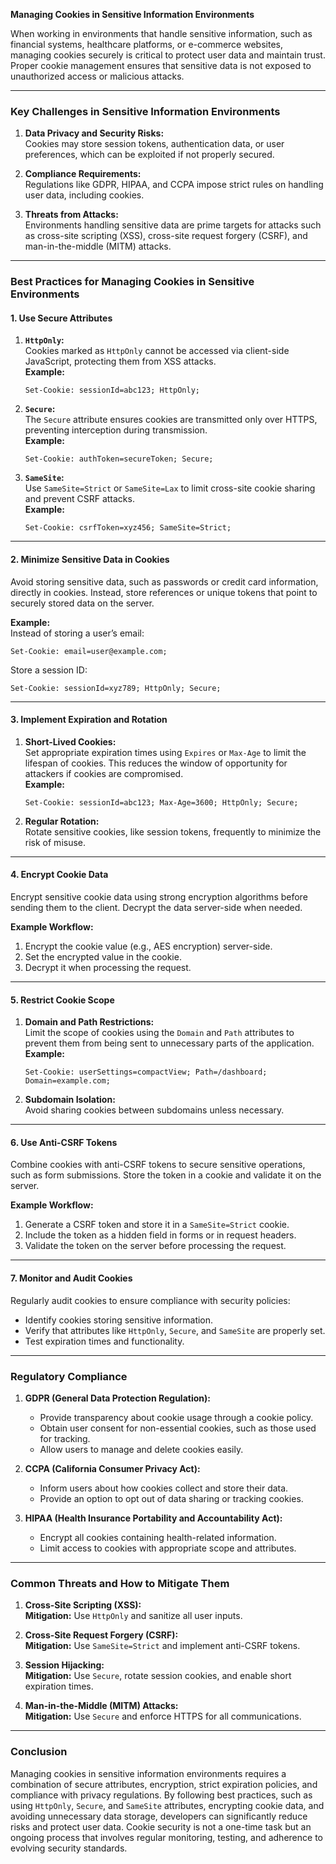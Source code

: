**Managing Cookies in Sensitive Information Environments**

When working in environments that handle sensitive information, such as financial systems, healthcare platforms, or e-commerce websites, managing cookies securely is critical to protect user data and maintain trust. Proper cookie management ensures that sensitive data is not exposed to unauthorized access or malicious attacks.

---

### **Key Challenges in Sensitive Information Environments**

1. **Data Privacy and Security Risks:**  
   Cookies may store session tokens, authentication data, or user preferences, which can be exploited if not properly secured.

2. **Compliance Requirements:**  
   Regulations like GDPR, HIPAA, and CCPA impose strict rules on handling user data, including cookies.

3. **Threats from Attacks:**  
   Environments handling sensitive data are prime targets for attacks such as cross-site scripting (XSS), cross-site request forgery (CSRF), and man-in-the-middle (MITM) attacks.

---

### **Best Practices for Managing Cookies in Sensitive Environments**

#### **1. Use Secure Attributes**

1. **`HttpOnly`:**  
   Cookies marked as `HttpOnly` cannot be accessed via client-side JavaScript, protecting them from XSS attacks.  
   **Example:**
   ```http
   Set-Cookie: sessionId=abc123; HttpOnly;
   ```

2. **`Secure`:**  
   The `Secure` attribute ensures cookies are transmitted only over HTTPS, preventing interception during transmission.  
   **Example:**
   ```http
   Set-Cookie: authToken=secureToken; Secure;
   ```

3. **`SameSite`:**  
   Use `SameSite=Strict` or `SameSite=Lax` to limit cross-site cookie sharing and prevent CSRF attacks.  
   **Example:**
   ```http
   Set-Cookie: csrfToken=xyz456; SameSite=Strict;
   ```

---

#### **2. Minimize Sensitive Data in Cookies**

Avoid storing sensitive data, such as passwords or credit card information, directly in cookies. Instead, store references or unique tokens that point to securely stored data on the server.

**Example:**  
Instead of storing a user’s email:
```http
Set-Cookie: email=user@example.com;
```
Store a session ID:
```http
Set-Cookie: sessionId=xyz789; HttpOnly; Secure;
```

---

#### **3. Implement Expiration and Rotation**

1. **Short-Lived Cookies:**  
   Set appropriate expiration times using `Expires` or `Max-Age` to limit the lifespan of cookies. This reduces the window of opportunity for attackers if cookies are compromised.  
   **Example:**
   ```http
   Set-Cookie: sessionId=abc123; Max-Age=3600; HttpOnly; Secure;
   ```

2. **Regular Rotation:**  
   Rotate sensitive cookies, like session tokens, frequently to minimize the risk of misuse.

---

#### **4. Encrypt Cookie Data**

Encrypt sensitive cookie data using strong encryption algorithms before sending them to the client. Decrypt the data server-side when needed.

**Example Workflow:**
1. Encrypt the cookie value (e.g., AES encryption) server-side.
2. Set the encrypted value in the cookie.
3. Decrypt it when processing the request.

---

#### **5. Restrict Cookie Scope**

1. **Domain and Path Restrictions:**  
   Limit the scope of cookies using the `Domain` and `Path` attributes to prevent them from being sent to unnecessary parts of the application.  
   **Example:**
   ```http
   Set-Cookie: userSettings=compactView; Path=/dashboard; Domain=example.com;
   ```

2. **Subdomain Isolation:**  
   Avoid sharing cookies between subdomains unless necessary.

---

#### **6. Use Anti-CSRF Tokens**

Combine cookies with anti-CSRF tokens to secure sensitive operations, such as form submissions. Store the token in a cookie and validate it on the server.

**Example Workflow:**
1. Generate a CSRF token and store it in a `SameSite=Strict` cookie.
2. Include the token as a hidden field in forms or in request headers.
3. Validate the token on the server before processing the request.

---

#### **7. Monitor and Audit Cookies**

Regularly audit cookies to ensure compliance with security policies:
- Identify cookies storing sensitive information.
- Verify that attributes like `HttpOnly`, `Secure`, and `SameSite` are properly set.
- Test expiration times and functionality.

---

### **Regulatory Compliance**

1. **GDPR (General Data Protection Regulation):**  
   - Provide transparency about cookie usage through a cookie policy.
   - Obtain user consent for non-essential cookies, such as those used for tracking.
   - Allow users to manage and delete cookies easily.

2. **CCPA (California Consumer Privacy Act):**  
   - Inform users about how cookies collect and store their data.
   - Provide an option to opt out of data sharing or tracking cookies.

3. **HIPAA (Health Insurance Portability and Accountability Act):**  
   - Encrypt all cookies containing health-related information.
   - Limit access to cookies with appropriate scope and attributes.

---

### **Common Threats and How to Mitigate Them**

1. **Cross-Site Scripting (XSS):**  
   **Mitigation:** Use `HttpOnly` and sanitize all user inputs.

2. **Cross-Site Request Forgery (CSRF):**  
   **Mitigation:** Use `SameSite=Strict` and implement anti-CSRF tokens.

3. **Session Hijacking:**  
   **Mitigation:** Use `Secure`, rotate session cookies, and enable short expiration times.

4. **Man-in-the-Middle (MITM) Attacks:**  
   **Mitigation:** Use `Secure` and enforce HTTPS for all communications.

---

### **Conclusion**

Managing cookies in sensitive information environments requires a combination of secure attributes, encryption, strict expiration policies, and compliance with privacy regulations. By following best practices, such as using `HttpOnly`, `Secure`, and `SameSite` attributes, encrypting cookie data, and avoiding unnecessary data storage, developers can significantly reduce risks and protect user data. Cookie security is not a one-time task but an ongoing process that involves regular monitoring, testing, and adherence to evolving security standards.